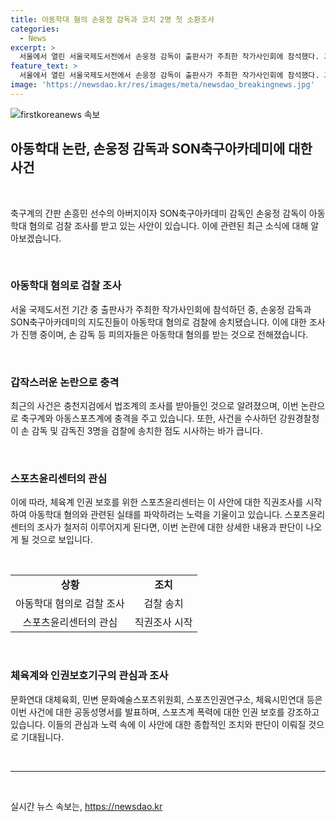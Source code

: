 ```yaml
---
title: 아동학대 혐의 손웅정 감독과 코치 2명 첫 소환조사
categories:
  - News
excerpt: >
  서울에서 열린 서울국제도서전에서 손웅정 감독이 출판사가 주최한 작가사인회에 참석했다. 그러나 SON축구아카데미에서의 아동학대 혐의로 검찰 소환조사를 받고 있다. 손 감독은 사건을 부인하며 아카데미는 아이들을 사랑하며 지도했다고 주장했지만, 다수의 아동들이 학대를 진술했다. 이에 스포츠윤리센터가 실태 파악을 위한 조사에 나섰고, 다수의 단체가 이를 비판하며 스포츠계 폭력 종식을 요구했다.
feature_text: >
  서울에서 열린 서울국제도서전에서 손웅정 감독이 출판사가 주최한 작가사인회에 참석했다. 그러나 SON축구아카데미에서의 아동학대 혐의로 검찰 소환조사를 받고 있다. 손 감독은 사건을 부인하며 아카데미는 아이들을 사랑하며 지도했다고 주장했지만, 다수의 아동들이 학대를 진술했다. 이에 스포츠윤리센터가 실태 파악을 위한 조사에 나섰고, 다수의 단체가 이를 비판하며 스포츠계 폭력 종식을 요구했다.
image: 'https://newsdao.kr/res/images/meta/newsdao_breakingnews.jpg'
---
```


<p><img src="https://newsdao.kr/res/images/meta/newsdao_breakingnews.jpg" alt="firstkoreanews 속보" /></p>

<h2 data-ke-size="size26">아동학대 논란, 손웅정 감독과 SON축구아카데미에 대한 사건</h2>

<p data-ke-size="size16">&nbsp;</p>

<p>축구계의 간판 손흥민 선수의 아버지이자 SON축구아카데미 감독인 손웅정 감독이 아동학대 혐의로 검찰 조사를 받고 있는 사안이 있습니다. 이에 관련된 최근 소식에 대해 알아보겠습니다. </p>

<p data-ke-size="size16">&nbsp;</p>

<h3>아동학대 혐의로 검찰 조사</h3>

<p data-ke-size="size16">서울 국제도서전 기간 중 출판사가 주최한 작가사인회에 참석하던 중, 손웅정 감독과 SON축구아카데미의 지도진들이 아동학대 혐의로 검찰에 송치됐습니다. 이에 대한 조사가 진행 중이며, 손 감독 등 피의자들은 아동학대 혐의를 받는 것으로 전해졌습니다.</p>

<p data-ke-size="size16">&nbsp;</p>

<h3>갑작스러운 논란으로 충격</h3>

<p data-ke-size="size16">최근의 사건은 충천지검에서 법조계의 조사를 받아들인 것으로 알려졌으며, 이번 논란으로 축구계와 아동스포츠계에 충격을 주고 있습니다. 또한, 사건을 수사하던 강원경찰청이 손 감독 및 감독진 3명을 검찰에 송치한 점도 시사하는 바가 큽니다.</p>

<p data-ke-size="size16">&nbsp;</p>

<h3>스포츠윤리센터의 관심</h3>

<p data-ke-size="size16">이에 따라, 체육계 인권 보호를 위한 스포츠윤리센터는 이 사안에 대한 직권조사를 시작하여 아동학대 혐의와 관련된 실태를 파악하려는 노력을 기울이고 있습니다. 스포츠윤리센터의 조사가 철저히 이루어지게 된다면, 이번 논란에 대한 상세한 내용과 판단이 나오게 될 것으로 보입니다.</p>

<p data-ke-size="size16">&nbsp;</p>

<table>
    <tr>
        <td style="text-align: center; height: 17px;"><b>상황</b></td>
        <td style="text-align: center; height: 17px;"><b>조치</b></td>
    </tr>
    <tr>
        <td style="text-align: center; height: 17px;">아동학대 혐의로 검찰 조사</td>
        <td style="text-align: center; height: 17px;">검찰 송치</td>
    </tr>
    <tr>
        <td style="text-align: center; height: 17px;">스포츠윤리센터의 관심</td>
        <td style="text-align: center; height: 17px;">직권조사 시작</td>
    </tr>
</table>

<p data-ke-size="size16">&nbsp;</p>

<h3>체육계와 인권보호기구의 관심과 조사</h3>

<p data-ke-size="size16">문화연대 대체육회, 민변 문화예술스포츠위원회, 스포츠인권연구소, 체육시민연대 등은 이번 사건에 대한 공동성명서를 발표하며, 스포츠계 폭력에 대한 인권 보호를 강조하고 있습니다. 이들의 관심과 노력 속에 이 사안에 대한 종합적인 조치와 판단이 이뤄질 것으로 기대됩니다.</p>

<p data-ke-size="size16">&nbsp;</p>

<hr>

<p data-ke-size="size16">&nbsp;</p>
실시간 뉴스 속보는, <a href="https://newsdao.kr" rel="dofollow">https://newsdao.kr</a>



